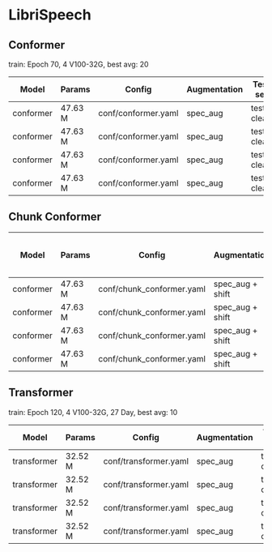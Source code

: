 # LibriSpeech

## Conformer
train: Epoch 70, 4 V100-32G, best avg: 20

| Model | Params | Config | Augmentation| Test set | Decode method | Loss | WER |  
| --- | --- | --- | --- | --- | --- | --- | --- |
| conformer | 47.63 M | conf/conformer.yaml | spec_aug | test-clean | attention | 6.433612394332886 | 0.039771 |  
| conformer | 47.63 M | conf/conformer.yaml | spec_aug | test-clean | ctc_greedy_search | 6.433612394332886 | 0.040342 |  
| conformer | 47.63 M | conf/conformer.yaml | spec_aug | test-clean | ctc_prefix_beam_search | 6.433612394332886 | 0.040342 |  
| conformer | 47.63 M | conf/conformer.yaml | spec_aug | test-clean | attention_rescoring | 6.433612394332886 | 0.033761 |  


## Chunk Conformer

| Model | Params | Config | Augmentation| Test set | Decode method | Chunk Size & Left Chunks | Loss | WER |  
| --- | --- | --- | --- | --- | --- | --- | --- | --- |  
| conformer | 47.63 M | conf/chunk_conformer.yaml | spec_aug + shift | test-clean | attention | 16, -1 | 7.11 | 0.063193 |  
| conformer | 47.63 M | conf/chunk_conformer.yaml | spec_aug + shift | test-clean | ctc_greedy_search | 16, -1 | 7.11 | 0.082394 |  
| conformer | 47.63 M | conf/chunk_conformer.yaml | spec_aug + shift | test-clean | ctc_prefix_beam_search | 16, -1 | 7.11 | 0.082156 |  
| conformer | 47.63 M | conf/chunk_conformer.yaml | spec_aug + shift | test-clean | attention_rescoring | 16, -1 | 7.11 | 0.071000 |  


## Transformer

train: Epoch 120, 4 V100-32G, 27 Day, best avg: 10

| Model | Params | Config | Augmentation| Test set | Decode method | Loss | WER |  
| --- | --- | --- | --- | --- | --- | --- | --- |
| transformer | 32.52 M | conf/transformer.yaml | spec_aug  | test-clean | attention | 6.382194232940674 | 0.049661 |  
| transformer | 32.52 M | conf/transformer.yaml | spec_aug  | test-clean | ctc_greedy_search | 6.382194232940674 | 0.049566 |  
| transformer | 32.52 M | conf/transformer.yaml | spec_aug  | test-clean | ctc_prefix_beam_search | 6.382194232940674 | 0.049585 |  
| transformer | 32.52 M | conf/transformer.yaml | spec_aug  | test-clean | attention_rescoring | 6.382194232940674 | 0.038135 |
